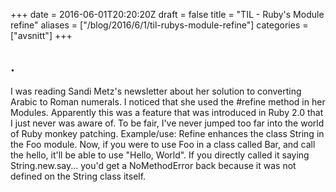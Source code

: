 +++
date = 2016-06-01T20:20:20Z
draft = false
title = "TIL - Ruby's Module refine"
aliases = ["/blog/2016/6/1/til-rubys-module-refine"]
categories = ["avsnitt"]
+++

.
--
I was reading Sandi Metz's newsletter about her solution to converting Arabic to Roman numerals. I noticed that she used the #refine method in her Modules. Apparently this was a feature that was introduced in Ruby 2.0 that I just never was aware of. To be fair, I've never jumped too far into the world of Ruby monkey patching.
Example/use:
Refine enhances the class String in the Foo module. Now, if you were to use Foo in a class called Bar, and call the hello, it'll be able to use "Hello, World". If you directly called it saying String.new.say... you'd get a NoMethodError back because it was not defined on the String class itself.

